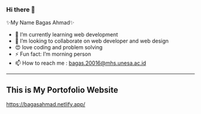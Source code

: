 ### Hi there 👋

✨My Name Bagas Ahmad✨ <br>
- 🔭 I’m currently learning web development <br>
- 🌱 I’m looking to collaborate on web developer and web design <br>
- 😍 love coding and problem solving <br>
-  ⚡  Fun fact: I’m morning person
- 📫 How to reach me : bagas.20016@mhs.unesa.ac.id
---------------------------------------------------------------------------
## This is My Portofolio Website
https://bagasahmad.netlify.app/

